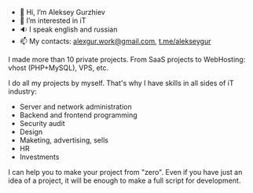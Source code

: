 - 👋 Hi, I’m Aleksey Gurzhiev
- 👀 I’m interested in iT
- :sound: I speak english and russian
- 📫 My contacts: alexgur.work@gmail.com, [t.me/alekseygur](https://t.me/alekseygur)

I made more than 10 private projects. From SaaS projects to WebHosting: vhost (PHP+MySQL), VPS, etc. 

I do all my projects by myself. That's why I have skills in all sides of iT industry: 
- Server and network administration
- Backend and frontend programming
- Security audit
- Design
- Maketing, advertising, sells
- HR
- Investments

I can help you to make your project from "zero". Even if you have just an idea of a project, it will be enough to make a full script for development.

<!---
AlekseyGur/AlekseyGur is a ✨ special ✨ repository because its `README.md` (this file) appears on your GitHub profile.
You can click the Preview link to take a look at your changes.
--->
